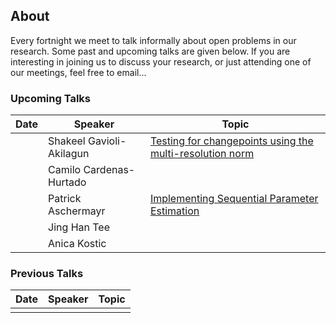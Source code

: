 ## About

Every fortnight we meet to talk informally about open problems in our research. Some past and upcoming talks are given below. If you are interesting in joining us to discuss your research, or just attending one of our meetings, feel free to email...

### Upcoming Talks

| Date | Speaker | Topic |
|---|---|---|
| | Shakeel Gavioli-Akilagun | [Testing for changepoints using the multi-resolution norm](talks/dd-mm-yy-Shakeel-Gavioli-Akilagun.html) |
| | Camilo Cardenas-Hurtado | |
| | Patrick Aschermayr | [Implementing Sequential Parameter Estimation](talks/dd-mm-yy-Patrick-Aschermayr.html) |
| | Jing Han Tee | |
| | Anica Kostic | |

### Previous Talks

| Date | Speaker | Topic |
|---|---|---|
| | | |
